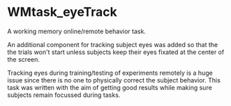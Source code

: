 # WMtask_eyeTrack

A working memory online/remote behavior task. 

An additional component for tracking subject eyes was added so that the the trials won't start unless subjects keep their eyes fixated at the center of the screen.

Tracking eyes during training/testing of experiments remotely is a huge issue since there is no one to physically correct the subject behavior. This task was written with the aim of getting good results while making sure subjects remain focussed during tasks.
